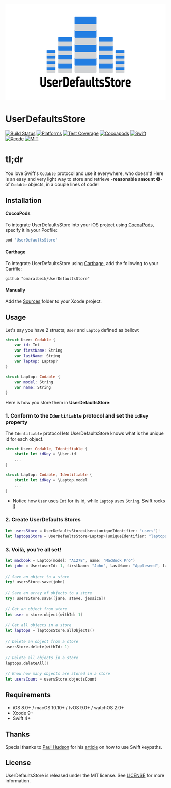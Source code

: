 <p align="center"><img src="Assets/logo.png" alt="UserDefalutsStore" height="300px"></p>



# UserDefaultsStore

[![Build Status](https://api.travis-ci.org/omaralbeik/UserDefaultsStore.svg?branch=master)](https://travis-ci.org/omaralbeik/UserDefaultsStore)
[![Platforms](https://img.shields.io/cocoapods/p/UserDefaultsStore.svg?style=flat)](https://github.com/omaralbeik/UserDefaultsStore)
[![Test Coverage](https://codecov.io/gh/omaralbeik/UserDefaultsStore/branch/master/graph/badge.svg)](https://codecov.io/gh/omaralbeik/UserDefaultsStore)
[![Cocoapods](https://img.shields.io/cocoapods/v/UserDefaultsStore.svg)](https://cocoapods.org/pods/UserDefaultsStore)
[![Swift](https://img.shields.io/badge/Swift-4.1-orange.svg)](https://swift.org)
[![Xcode](https://img.shields.io/badge/Xcode-9.4-blue.svg)](https://developer.apple.com/xcode)
[![MIT](https://img.shields.io/badge/License-MIT-red.svg)](https://opensource.org/licenses/MIT)


# tl;dr
You love Swift's `Codable` protocol and use it everywhere, who doesn't! Here is an easy and very light way to store and retrieve -**reasonable amount 😅**- of `Codable` objects, in a couple lines of code!


## Installation

#### CocoaPods
To integrate UserDefaultsStore into your iOS project using [CocoaPods](https://cocoapods.org/), specify it in your Podfile:
```ruby
pod 'UserDefaultsStore'
```

#### Carthage
To integrate UserDefaultsStore using [Carthage](https://github.com/Carthage/Carthage), add the following to your Cartfile:
```
github "omaralbeik/UserDefaultsStore"
```

#### Manually
Add the [Sources](Sources/) folder to your Xcode project.


## Usage

Let's say you have 2 structs; `User` and `Laptop` defined as bellow:
```swift
struct User: Codable {
    var id: Int
    var firstName: String
    var lastName: String
    var laptop: Laptop?
}
```

```swift
struct Laptop: Codable {
    var model: String
    var name: String
}
```

Here is how you store them in **UserDefaultsStore**:


### 1. Conform to the `Identifiable` protocol and set the `idKey` property
The `Identifiable` protocol lets UserDefaultsStore knows what is the unique id for each object.

```swift
struct User: Codable, Identifiable {
    static let idKey = \User.id
    ...
}
```

```swift
struct Laptop: Codable, Identifiable {
    static let idKey = \Laptop.model
    ...
}
```

* Notice how `User` uses `Int` for its id, while `Laptop` uses `String`. Swift rocks 🤘

### 2. Create UserDefaults Stores
```swift
let usersStore = UserDefaultsStore<User>(uniqueIdentifier: "users")!
let laptopsStore = UserDefaultsStore<Laptop>(uniqueIdentifier: "laptops")!
```

### 3. Voilà, you're all set!
```swift
let macbook = Laptop(model: "A1278", name: "MacBook Pro")
let john = User(userId: 1, firstName: "John", lastName: "Appleseed", laptop: macbook)

// Save an object to a store
try! usersStore.save(john)

// Save an array of objects to a store
try! usersStore.save([jane, steve, jessica])

// Get an object from store
let user = store.object(withId: 1)

// Get all objects in a store
let laptops = laptopsStore.allObjects()

// Delete an object from a store
usersStore.delete(withId: 1)

// Delete all objects in a store
laptops.deleteAll()

// Know how many objects are stored in a store
let usersCount = usersStore.objectsCount

```


## Requirements
- iOS 8.0+ / macOS 10.10+ / tvOS 9.0+ / watchOS 2.0+
- Xcode 9+
- Swift 4+


## Thanks
Special thanks to [Paul Hudson](https://twitter.com/twostraws) for his [article](https://www.hackingwithswift.com/articles/57/how-swift-keypaths-let-us-write-more-natural-code) on how to use Swift keypaths.


## License
UserDefaultsStore is released under the MIT license. See [LICENSE](LICENSE) for more information.
